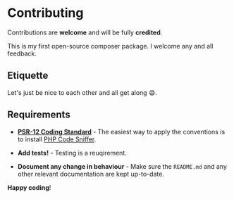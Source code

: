 # Contributing

Contributions are **welcome** and will be fully **credited**.

This is my first open-source composer package. I welcome any and all feedback.

## Etiquette

Let's just be nice to each other and all get along :smile:.

## Requirements

- **[PSR-12 Coding Standard](https://github.com/php-fig/fig-standards/blob/master/accepted/PSR-12-coding-style-guide.md)** - The easiest way to apply the conventions is to install [PHP Code Sniffer](http://pear.php.net/package/PHP_CodeSniffer).

- **Add tests!** - Testing is a reuqirement.

- **Document any change in behaviour** - Make sure the `README.md` and any other relevant documentation are kept up-to-date.

**Happy coding**!
